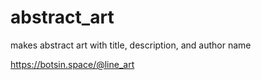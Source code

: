# abstract_art
 makes abstract art with title, description, and author name

 <https://botsin.space/@line_art>
